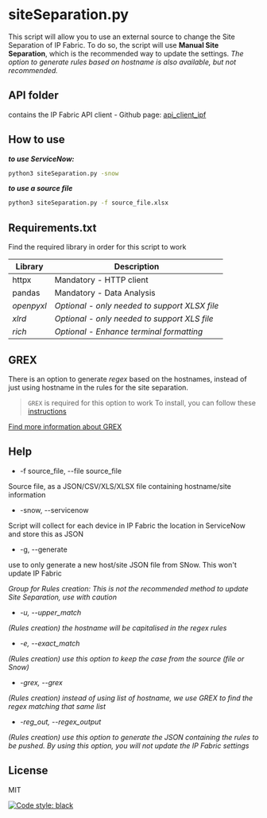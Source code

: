 # siteSeparation.py
This script will allow you to use an external source to change the Site Separation of IP Fabric.
To do so, the script will use **Manual Site Separation**, which is the recommended way to update the settings.
*The option to generate rules based on hostname is also available, but not recommended.*


## API folder
contains the IP Fabric API client - Github page: [api_client_ipf]


## How to use

***to use ServiceNow:***
```sh
python3 siteSeparation.py -snow
```
***to use a source file***
```sh
python3 siteSeparation.py -f source_file.xlsx 
```

## Requirements.txt

Find the required library in order for this script to work

| Library | Description |
| ------ | ------ |
| httpx | Mandatory - HTTP client |
| pandas | Mandatory - Data Analysis |
| *openpyxl* | *Optional - only needed to support XLSX file* |
| *xlrd* | *Optional - only needed to support XLS file* |
| *rich* | *Optional - Enhance terminal formatting* |

## GREX

There is an option to generate *regex* based on the hostnames, instead of just using hostname in the rules for the site separation.
> `GREX` is required for this option to work
> To install, you can follow these [instructions][grex_install]

[Find more information about GREX][grex_github]


## Help

- -f source_file, --file source_file

Source file, as a JSON/CSV/XLS/XLSX file containing hostname/site information
- -snow, --servicenow

Script will collect for each device in IP Fabric the location in ServiceNow and store this as JSON
- -g, --generate

use to only generate a new host/site JSON file from SNow. This won't update IP Fabric

*Group for Rules creation:*
*This is not the recommended method to update Site Separation, use with caution*

- *-u, --upper_match*

*(Rules creation) the hostname will be capitalised in the regex rules*
- *-e, --exact_match*

*(Rules creation) use this option to keep the case from the source (file or Snow)*
- *-grex, --grex*

*(Rules creation) instead of using list of hostname, we use GREX to find the regex matching that same list*
- *-reg_out, --regex_output*

*(Rules creation) use this option to generate the JSON containing the rules to be pushed. By using this option, you will not update the IP Fabric settings*


## License

MIT

[![Code style: black](https://img.shields.io/badge/code%20style-black-000000.svg)](https://github.com/psf/black)

[//]: # (These are reference links used in the body of this note and get stripped out when the markdown processor does its job. There is no need to format nicely because it shouldn't be seen. Thanks SO - http://stackoverflow.com/questions/4823468/store-comments-in-markdown-syntax)

   [api_client_ipf]: <https://github.com/community-fabric/integration-demos/tree/main/api_clients/ipf>
   [grex_github]: <https://github.com/pemistahl/grex>
   [grex_install]:<https://github.com/pemistahl/grex#how-to-install>
